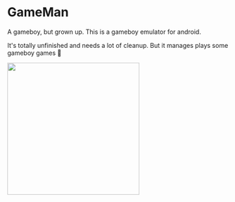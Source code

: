 # GameMan

A gameboy, but grown up.
This is a gameboy emulator for android. 

It's totally unfinished and needs a lot of cleanup. But it manages plays some gameboy games 🥳

<img src="./preview.gif" width="300px" />
